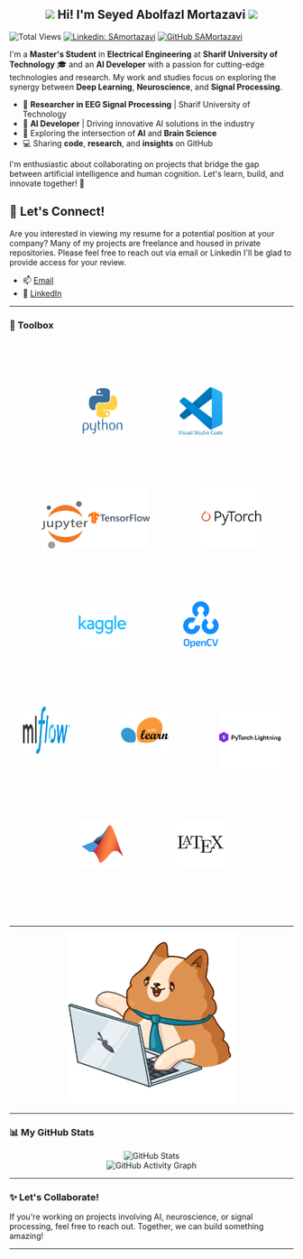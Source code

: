<h2 align="center"><img src="https://media.giphy.com/media/hvRJCLFzcasrR4ia7z/giphy.gif" width="50"> Hi! I'm Seyed Abolfazl Mortazavi <img src="https://i.pinimg.com/originals/8a/a4/59/8aa4595fb24b6ed585dddac4622b2445.gif" width="80"></h2>

![Total Views](https://views.whatilearened.today/views/github/SAMortazavi/hastagAB.svg)
[![Linkedin: SAmortazavi](https://img.shields.io/badge/-SAMortazavi-blue?style=flat-square&logo=Linkedin&logoColor=white&link=https://www.linkedin.com/in/SAmortazavi/)](https://www.linkedin.com/in/SAMortazavi/)
[![GitHub SAMortazavi](https://img.shields.io/github/followers/SAMortazavi?label=follow&style=social)](https://github.com/SAMortazavi)

I'm a **Master's Student** in **Electrical Engineering** at **Sharif University of Technology** 🎓 and an **AI Developer** with a passion for cutting-edge technologies and research. My work and studies focus on exploring the synergy between **Deep Learning**, **Neuroscience**, and **Signal Processing**.  

- 🧠 **Researcher in EEG Signal Processing** | Sharif University of Technology  
- 🤖 **AI Developer** | Driving innovative AI solutions in the industry  
- 🌌 Exploring the intersection of **AI** and **Brain Science**  
- 💻 Sharing **code**, **research**, and **insights** on GitHub  

I'm enthusiastic about collaborating on projects that bridge the gap between artificial intelligence and human cognition. Let's learn, build, and innovate together! 🚀  

## 🌟 Let's Connect!  
Are you interested in viewing my resume for a potential position at your company? Many of my projects are freelance and housed in private repositories. Please feel free to reach out via email or Linkedin I'll be glad to provide access for your review.<br/>
- 📫 [Email](mailto:seyyed79abolfazl@gmail.com)  
- 💼 [LinkedIn](https://www.linkedin.com/in/seyed-abolfazl-mortazavi-b50549224)


---

### 🧰 Toolbox
<p align="center" style="display: flex; flex-wrap: wrap; justify-content: center; gap: 90px; margin: 100px 0;">
  <a href="#"><img src="https://github.com/devicons/devicon/blob/master/icons/python/python-original-wordmark.svg" alt="Python" width="84" height="84" ></a>
  <a href="#"><img src="https://github.com/devicons/devicon/blob/master/icons/vscode/vscode-original-wordmark.svg" alt="VSCode" width="84" height="84"></a>
  <a href="#"><img src="https://github.com/devicons/devicon/blob/master/icons/jupyter/jupyter-original-wordmark.svg" alt="Jupyter" width="84" height="84></a>
  <a href="#"><img src="https://github.com/devicons/devicon/blob/master/icons/tensorflow/tensorflow-original-wordmark.svg" alt="Tensorflow" width="109" height="109"></a> <!-- Increased size by 30% -->
  <a href="#"><img src="https://github.com/devicons/devicon/blob/master/icons/pytorch/pytorch-original-wordmark.svg" alt="Pytorch" width="109" height="109"></a> <!-- Increased size by 30% -->
  <a href="#"><img src="https://github.com/devicons/devicon/blob/master/icons/kaggle/kaggle-original-wordmark.svg" alt="Kaggle" width="84" height="84"></a>
  <a href="#"><img src="https://github.com/devicons/devicon/blob/master/icons/opencv/opencv-plain-wordmark.svg" alt="OpenCV" width="84" height="84"></a>
</p>

<p align="center" style="display: flex; flex-wrap: wrap; justify-content: center; gap: 90px; margin: 100px 0;">
  <a href="#"><img src="https://github.com/SAMortazavi/SAMortazavi/blob/main/MLFlow.svg" alt="MLflow" width="84" height="84"></a>
  <a href="#"><img src="https://github.com/SAMortazavi/SAMortazavi/blob/main/scikit-learn.svg" alt="Scikit-learn" width="84" height="84"></a>
  <a href="#"><img src="https://github.com/SAMortazavi/SAMortazavi/blob/main/pytorch-lightning-seeklogo.svg" alt="PyTorch Lightning" width="109" height="109"></a> <!-- Increased size by 30% -->
  <a href="#"><img src="https://github.com/devicons/devicon/blob/master/icons/matlab/matlab-original.svg" alt="MATLAB" width="84" height="84"></a>
  <a href="#"><img src="https://github.com/devicons/devicon/blob/master/icons/latex/latex-original.svg" alt="LaTeX" width="84" height="84"></a>
</p>


---

<p align="center">
  <img src="bernard.gif" alt="Dog Programming" width="300">
</p>


---

### 📊 My GitHub Stats

<p align="center">
  <img src="https://github-readme-stats.vercel.app/api?username=SAMortazavi&show_icons=true&theme=radical" alt="GitHub Stats">
  <br/>
  <img src="https://github-readme-activity-graph.vercel.app/graph?username=SAMortazavi&theme=github" alt="GitHub Activity Graph">
</p>

---

### ✨ Let's Collaborate!
If you're working on projects involving AI, neuroscience, or signal processing, feel free to reach out. Together, we can build something amazing!

---
